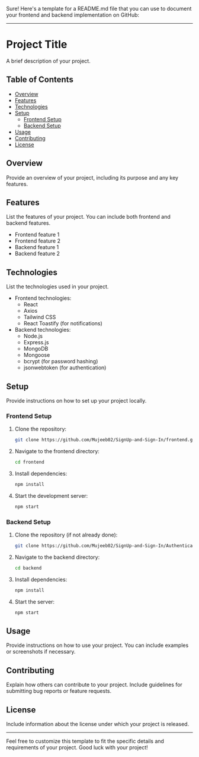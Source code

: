 Sure! Here's a template for a README.md file that you can use to document your frontend and backend implementation on GitHub:

---

# Project Title

A brief description of your project.

## Table of Contents

- [Overview](#overview)
- [Features](#features)
- [Technologies](#technologies)
- [Setup](#setup)
  - [Frontend Setup](#frontend-setup)
  - [Backend Setup](#backend-setup)
- [Usage](#usage)
- [Contributing](#contributing)
- [License](#license)

## Overview

Provide an overview of your project, including its purpose and any key features.

## Features

List the features of your project. You can include both frontend and backend features.

- Frontend feature 1
- Frontend feature 2
- Backend feature 1
- Backend feature 2

## Technologies

List the technologies used in your project.

- Frontend technologies:
  - React
  - Axios
  - Tailwind CSS
  - React Toastify (for notifications)
- Backend technologies:
  - Node.js
  - Express.js
  - MongoDB
  - Mongoose
  - bcrypt (for password hashing)
  - jsonwebtoken (for authentication)

## Setup

Provide instructions on how to set up your project locally.

### Frontend Setup

1. Clone the repository:

   ```bash
   git clone https://github.com/Mujeeb02/SignUp-and-Sign-In/frontend.git
   ```

2. Navigate to the frontend directory:

   ```bash
   cd frontend
   ```

3. Install dependencies:

   ```bash
   npm install
   ```

4. Start the development server:

   ```bash
   npm start
   ```

### Backend Setup

1. Clone the repository (if not already done):

   ```bash
   git clone https://github.com/Mujeeb02/SignUp-and-Sign-In/AuthenticationndAuthorization.git
   ```

2. Navigate to the backend directory:

   ```bash
   cd backend
   ```

3. Install dependencies:

   ```bash
   npm install
   ```

4. Start the server:

   ```bash
   npm start
   ```

## Usage

Provide instructions on how to use your project. You can include examples or screenshots if necessary.

## Contributing

Explain how others can contribute to your project. Include guidelines for submitting bug reports or feature requests.

## License

Include information about the license under which your project is released.

---

Feel free to customize this template to fit the specific details and requirements of your project. Good luck with your project!
